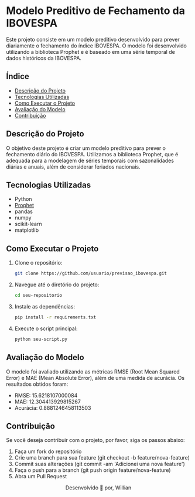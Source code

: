 # Modelo Preditivo de Fechamento da IBOVESPA

Este projeto consiste em um modelo preditivo desenvolvido para prever diariamente o fechamento do índice IBOVESPA. O modelo foi desenvolvido utilizando a biblioteca Prophet e é baseado em uma série temporal de dados históricos da IBOVESPA.

## Índice
- [Descrição do Projeto](#descrição-do-projeto)
- [Tecnologias Utilizadas](#tecnologias-utilizadas)
- [Como Executar o Projeto](#como-executar-o-projeto)
- [Avaliação do Modelo](#avaliação-do-modelo)
- [Contribuição](#contribuição)

## Descrição do Projeto
O objetivo deste projeto é criar um modelo preditivo para prever o fechamento diário do IBOVESPA. Utilizamos a biblioteca Prophet, que é adequada para a modelagem de séries temporais com sazonalidades diárias e anuais, além de considerar feriados nacionais.

## Tecnologias Utilizadas
- Python
- [Prophet](https://facebook.github.io/prophet/docs/quick_start.html)
- pandas
- numpy
- scikit-learn
- matplotlib

## Como Executar o Projeto

1. Clone o repositório:
   ```sh
   git clone https://github.com/usuario/previsao_ibovespa.git
2. Navegue até o diretório do projeto:
   ```sh
   cd seu-repositorio
3. Instale as dependências:
   ```sh
   pip install -r requirements.txt
4. Execute o script principal:
   ```sh
   python seu-script.py

## Avaliação do Modelo
O modelo foi avaliado utilizando as métricas RMSE (Root Mean Squared Error) e MAE (Mean Absolute Error), além de uma medida de acurácia. Os resultados obtidos foram:

- RMSE: 15.6218107000084
- MAE: 12.304413929815267
- Acurácia: 0.8881246458113503

## Contribuição
Se você deseja contribuir com o projeto, por favor, siga os passos abaixo:

1. Faça um fork do repositório
2. Crie uma branch para sua feature (git checkout -b feature/nova-feature)
3. Commit suas alterações (git commit -am 'Adicionei uma nova feature')
4. Faça o push para a branch (git push origin feature/nova-feature)
5. Abra um Pull Request

<p align='center'>Desenvolvido 🧩 por, Willian</p>
